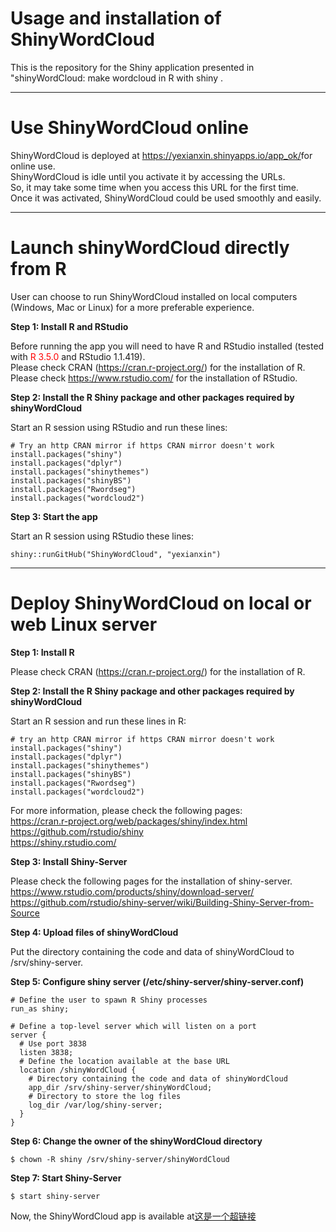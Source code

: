 <h1> Usage and installation of ShinyWordCloud </h1>

This is the repository for the Shiny application presented in "shinyWordCloud: make wordcloud in R with shiny .

*****


#	<font>Use ShinyWordCloud online</font>

ShinyWordCloud is deployed at <a href="https://yexianxin.shinyapps.io/app_ok/" target=_blank>https://yexianxin.shinyapps.io/app_ok/</a>for online use.  
ShinyWordCloud is idle until you activate it by accessing the URLs.  
So, it may take some time when you access this URL for the first time.   
Once it was activated, ShinyWordCloud could be used smoothly and easily.

*****

#  <font>Launch shinyWordCloud directly from R </font>

User can choose to run ShinyWordCloud installed on local computers (Windows, Mac or Linux) for a more preferable experience.

**Step 1: Install R and RStudio**

Before running the app you will need to have R and RStudio installed (tested with <font color="red">R 3.5.0</font> and RStudio 1.1.419).  
Please check CRAN (https://cran.r-project.org/) for the installation of R.  
Please check https://www.rstudio.com/ for the installation of RStudio.  

**Step 2: Install the R Shiny package and other packages required by shinyWordCloud**

Start an R session using RStudio and run these lines:  
```
# Try an http CRAN mirror if https CRAN mirror doesn't work
install.packages("shiny")
install.packages("dplyr")
install.packages("shinythemes")
install.packages("shinyBS")
install.packages("Rwordseg")
install.packages("wordcloud2")
```

**Step 3: Start the app**  

Start an R session using RStudio these lines:  
```
shiny::runGitHub("ShinyWordCloud", "yexianxin")  
``` 
*****

#	<font >Deploy ShinyWordCloud on local or web Linux server</font>

**Step 1: Install R**  

Please check CRAN (https://cran.r-project.org/) for the installation of R.

**Step 2: Install the R Shiny package and other packages required by shinyWordCloud**  

Start an R session and run these lines in R:  
```
# try an http CRAN mirror if https CRAN mirror doesn't work  
install.packages("shiny")
install.packages("dplyr")
install.packages("shinythemes")
install.packages("shinyBS")
install.packages("Rwordseg")
install.packages("wordcloud2")
```

For more information, please check the following pages:  
https://cran.r-project.org/web/packages/shiny/index.html  
https://github.com/rstudio/shiny  
https://shiny.rstudio.com/  

**Step 3: Install Shiny-Server**

Please check the following pages for the installation of shiny-server.  
https://www.rstudio.com/products/shiny/download-server/  
https://github.com/rstudio/shiny-server/wiki/Building-Shiny-Server-from-Source  

**Step 4: Upload files of shinyWordCloud**

Put the directory containing the code and data of shinyWordCloud to /srv/shiny-server.  

**Step 5: Configure shiny server (/etc/shiny-server/shiny-server.conf)**

```
# Define the user to spawn R Shiny processes
run_as shiny;

# Define a top-level server which will listen on a port
server {  
  # Use port 3838  
  listen 3838;  
  # Define the location available at the base URL  
  location /shinyWordCloud {  
    # Directory containing the code and data of shinyWordCloud  
    app_dir /srv/shiny-server/shinyWordCloud;  
    # Directory to store the log files  
    log_dir /var/log/shiny-server;  
  }  
}  
```

**Step 6: Change the owner of the shinyWordCloud directory**

```
$ chown -R shiny /srv/shiny-server/shinyWordCloud  
```

**Step 7: Start Shiny-Server**

```
$ start shiny-server  
```

Now, the ShinyWordCloud app is available at<a href="#" target=_blank>这是一个超链接</a> 


